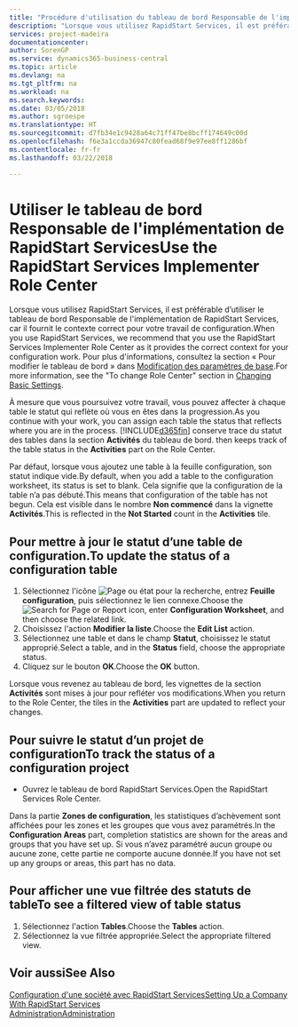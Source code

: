 ```yaml
---
title: "Procédure d'utilisation du tableau de bord Responsable de l'implémentation de RapidStart Services | Microsoft Docs"
description: "Lorsque vous utilisez RapidStart Services, il est préférable de faire un suivi de votre travail et d’utiliser le tableau de bord Responsable de l'implémentation de RapidStart Services, car il fournit le contexte correct pour votre travail de configuration."
services: project-madeira
documentationcenter: 
author: SorenGP
ms.service: dynamics365-business-central
ms.topic: article
ms.devlang: na
ms.tgt_pltfrm: na
ms.workload: na
ms.search.keywords: 
ms.date: 03/05/2018
ms.author: sgroespe
ms.translationtype: HT
ms.sourcegitcommit: d7fb34e1c9428a64c71ff47be8bcff174649c00d
ms.openlocfilehash: f6e3a1ccda36947c80fead68f9e97ee8ff1286bf
ms.contentlocale: fr-fr
ms.lasthandoff: 03/22/2018

---
```

# <a name="use-the-rapidstart-services-implementer-role-center"></a><span data-ttu-id="2a7d7-103">Utiliser le tableau de bord Responsable de l'implémentation de RapidStart Services</span><span class="sxs-lookup"><span data-stu-id="2a7d7-103">Use the RapidStart Services Implementer Role Center</span></span>
<span data-ttu-id="2a7d7-104">Lorsque vous utilisez RapidStart Services, il est préférable d’utiliser le tableau de bord Responsable de l'implémentation de RapidStart Services, car il fournit le contexte correct pour votre travail de configuration.</span><span class="sxs-lookup"><span data-stu-id="2a7d7-104">When you use RapidStart Services, we recommend that you use the RapidStart Services Implementer Role Center as it provides the correct context for your configuration work.</span></span> <span data-ttu-id="2a7d7-105">Pour plus d'informations, consultez la section « Pour modifier le tableau de bord » dans [Modification des paramètres de base](ui-change-basic-settings.md).</span><span class="sxs-lookup"><span data-stu-id="2a7d7-105">For more information, see the "To change Role Center" section in [Changing Basic Settings](ui-change-basic-settings.md).</span></span>

<span data-ttu-id="2a7d7-106">À mesure que vous poursuivez votre travail, vous pouvez affecter à chaque table le statut qui reflète où vous en êtes dans la progression.</span><span class="sxs-lookup"><span data-stu-id="2a7d7-106">As you continue with your work, you can assign each table the status that reflects where you are in the process.</span></span> [!INCLUDE[d365fin](includes/d365fin_md.md)]<span data-ttu-id="2a7d7-107"> conserve trace du statut des tables dans la section **Activités** du tableau de bord.</span><span class="sxs-lookup"><span data-stu-id="2a7d7-107"> then keeps track of the table status in the **Activities** part on the Role Center.</span></span>  

<span data-ttu-id="2a7d7-108">Par défaut, lorsque vous ajoutez une table à la feuille configuration, son statut indique vide.</span><span class="sxs-lookup"><span data-stu-id="2a7d7-108">By default, when you add a table to the configuration worksheet, its status is set to blank.</span></span> <span data-ttu-id="2a7d7-109">Cela signifie que la configuration de la table n’a pas débuté.</span><span class="sxs-lookup"><span data-stu-id="2a7d7-109">This means that configuration of the table has not begun.</span></span> <span data-ttu-id="2a7d7-110">Cela est visible dans le nombre **Non commencé** dans la vignette **Activités**.</span><span class="sxs-lookup"><span data-stu-id="2a7d7-110">This is reflected in the **Not Started** count in the **Activities** tile.</span></span>  

## <a name="to-update-the-status-of-a-configuration-table"></a><span data-ttu-id="2a7d7-111">Pour mettre à jour le statut d’une table de configuration.</span><span class="sxs-lookup"><span data-stu-id="2a7d7-111">To update the status of a configuration table</span></span>  
1.  <span data-ttu-id="2a7d7-112">Sélectionnez l'icône ![Page ou état pour la recherche](media/ui-search/search_small.png "Page ou état pour la recherche"), entrez **Feuille configuration**, puis sélectionnez le lien connexe.</span><span class="sxs-lookup"><span data-stu-id="2a7d7-112">Choose the ![Search for Page or Report](media/ui-search/search_small.png "Search for Page or Report icon") icon, enter **Configuration Worksheet**, and then choose the related link.</span></span>  
2.  <span data-ttu-id="2a7d7-113">Choisissez l'action **Modifier la liste**.</span><span class="sxs-lookup"><span data-stu-id="2a7d7-113">Choose the **Edit List** action.</span></span>  
3.  <span data-ttu-id="2a7d7-114">Sélectionnez une table et dans le champ **Statut**, choisissez le statut approprié.</span><span class="sxs-lookup"><span data-stu-id="2a7d7-114">Select a table, and in the **Status** field, choose the appropriate status.</span></span>  
4.  <span data-ttu-id="2a7d7-115">Cliquez sur le bouton **OK**.</span><span class="sxs-lookup"><span data-stu-id="2a7d7-115">Choose the **OK** button.</span></span>  

<span data-ttu-id="2a7d7-116">Lorsque vous revenez au tableau de bord, les vignettes de la section **Activités** sont mises à jour pour refléter vos modifications.</span><span class="sxs-lookup"><span data-stu-id="2a7d7-116">When you return to the Role Center, the tiles in the **Activities** part are updated to reflect your changes.</span></span>  

## <a name="to-track-the-status-of-a-configuration-project"></a><span data-ttu-id="2a7d7-117">Pour suivre le statut d’un projet de configuration</span><span class="sxs-lookup"><span data-stu-id="2a7d7-117">To track the status of a configuration project</span></span>  
- <span data-ttu-id="2a7d7-118">Ouvrez le tableau de bord RapidStart Services.</span><span class="sxs-lookup"><span data-stu-id="2a7d7-118">Open the RapidStart Services Role Center.</span></span>  

<span data-ttu-id="2a7d7-119">Dans la partie **Zones de configuration**, les statistiques d’achèvement sont affichées pour les zones et les groupes que vous avez paramétrés.</span><span class="sxs-lookup"><span data-stu-id="2a7d7-119">In the **Configuration Areas** part, completion statistics are shown for the areas and groups that you have set up.</span></span> <span data-ttu-id="2a7d7-120">Si vous n’avez paramétré aucun groupe ou aucune zone, cette partie ne comporte aucune donnée.</span><span class="sxs-lookup"><span data-stu-id="2a7d7-120">If you have not set up any groups or areas, this part has no data.</span></span>  

## <a name="to-see-a-filtered-view-of-table-status"></a><span data-ttu-id="2a7d7-121">Pour afficher une vue filtrée des statuts de table</span><span class="sxs-lookup"><span data-stu-id="2a7d7-121">To see a filtered view of table status</span></span>  
1. <span data-ttu-id="2a7d7-122">Sélectionnez l'action **Tables**.</span><span class="sxs-lookup"><span data-stu-id="2a7d7-122">Choose the **Tables** action.</span></span>  
2. <span data-ttu-id="2a7d7-123">Sélectionnez la vue filtrée appropriée.</span><span class="sxs-lookup"><span data-stu-id="2a7d7-123">Select the appropriate filtered view.</span></span>  

## <a name="see-also"></a><span data-ttu-id="2a7d7-124">Voir aussi</span><span class="sxs-lookup"><span data-stu-id="2a7d7-124">See Also</span></span>  
[<span data-ttu-id="2a7d7-125">Configuration d'une société avec RapidStart Services</span><span class="sxs-lookup"><span data-stu-id="2a7d7-125">Setting Up a Company With RapidStart Services</span></span>](admin-set-up-a-company-with-rapidstart.md)  
[<span data-ttu-id="2a7d7-126">Administration</span><span class="sxs-lookup"><span data-stu-id="2a7d7-126">Administration</span></span>](admin-setup-and-administration.md)

